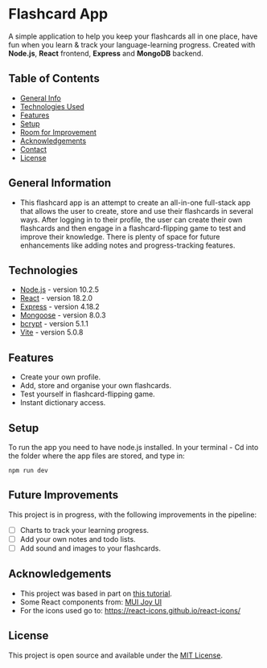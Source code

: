 # Flashcard App
A simple application to help you keep your flashcards all in one place, have fun when you learn & track your language-learning progress. Created with **Node.js**, **React** frontend, **Express** and **MongoDB** backend.

## Table of Contents
* [General Info](#general-information)
* [Technologies Used](#technologies-used)
* [Features](#features)
* [Setup](#setup)
* [Room for Improvement](#room-for-improvement)
* [Acknowledgements](#acknowledgements)
* [Contact](#contact)
* [License](#license)


## General Information
-  This flashcard app is an attempt to create an all-in-one full-stack app that allows the user to create, store and use their flashcards in several ways. After logging in to their profile, the user can create their own flashcards and then engage in a flashcard-flipping game to test and improve their knowledge. There is plenty of space for future enhancements like adding notes and progress-tracking features.

## Technologies
- [Node.js](https://nodejs.org/en) - version 10.2.5
- [React](https://react.dev/) - version 18.2.0
- [Express](https://expressjs.com/) - version 4.18.2
- [Mongoose](https://mongoosejs.com/) - version 8.0.3
- [bcrypt](https://www.npmjs.com/package/bcrypt) - version 5.1.1
- [Vite](https://vitejs.dev/) - version 5.0.8


## Features
- Create your own profile.
- Add, store and organise your own flashcards.
- Test yourself in flashcard-flipping game.
- Instant dictionary access.

## Setup
To run the app you need to have node.js installed. In your terminal - Cd into the folder where the app files are stored, and type in:

`npm run dev`

## Future Improvements
This project is in progress, with the following improvements in the pipeline:

- [ ] Charts to track your learning progress.
- [ ] Add your own notes and todo lists.
- [ ] Add sound and images to your flashcards.

## Acknowledgements
- This project was based in part on [this tutorial](https://www.udemy.com/course/mern-stack-course-mongodb-express-react-and-nodejs/).
- Some React components from: [MUI Joy UI](https://mui.com/joy-ui/getting-started/)
- For the icons used go to: https://react-icons.github.io/react-icons/

## License
This project is open source and available under the [MIT License](https://mit-license.org/).

